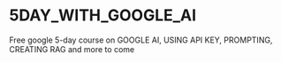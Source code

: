 # 5DAY_WITH_GOOGLE_AI
Free google 5-day course on GOOGLE AI, USING API KEY, PROMPTING, CREATING RAG and more to come
